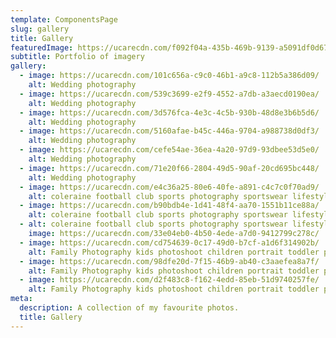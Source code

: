 ```yaml
---
template: ComponentsPage
slug: gallery
title: Gallery
featuredImage: https://ucarecdn.com/f092f04a-435b-469b-9139-a5091df0d673/
subtitle: Portfolio of imagery
gallery:
  - image: https://ucarecdn.com/101c656a-c9c0-46b1-a9c8-112b5a386d09/
    alt: Wedding photography
  - image: https://ucarecdn.com/539c3699-e2f9-4552-a7db-a3aecd0190ea/
    alt: Wedding photography
  - image: https://ucarecdn.com/3d576fca-4e3c-4c5b-930b-48d8e3b6b5d6/
    alt: Wedding photography
  - image: https://ucarecdn.com/5160afae-b45c-446a-9704-a988738d0df3/
    alt: Wedding photography
  - image: https://ucarecdn.com/cefe54ae-36ea-4a20-97d9-93dbee53d5e0/
    alt: Wedding photography
  - image: https://ucarecdn.com/71e20f66-2804-49d5-90af-20cd695bc448/
    alt: Wedding photography
  - image: https://ucarecdn.com/e4c36a25-80e6-40fe-a891-c4c7c0f70ad9/
    alt: coleraine football club sports photography sportswear lifestyle merch
  - image: https://ucarecdn.com/b90bdb4e-1d41-48f4-aa70-1551b11ce88a/
    alt: coleraine football club sports photography sportswear lifestyle merch
  - alt: coleraine football club sports photography sportswear lifestyle merch
    image: https://ucarecdn.com/33e04eb0-4b50-4ede-a7d0-9412799c278c/
  - image: https://ucarecdn.com/cd754639-0c17-49d0-b7cf-a1d6f314902b/
    alt: Family Photography kids photoshoot children portrait toddler photographer
  - image: https://ucarecdn.com/98dfe20d-7f15-46b9-ab40-c3aaefea8a7f/
    alt: Family Photography kids photoshoot children portrait toddler photographer
  - image: https://ucarecdn.com/d2f483c8-f162-4edd-85eb-51d9740257fe/
    alt: Family Photography kids photoshoot children portrait toddler photographer
meta:
  description: A collection of my favourite photos.
  title: Gallery
---
```

